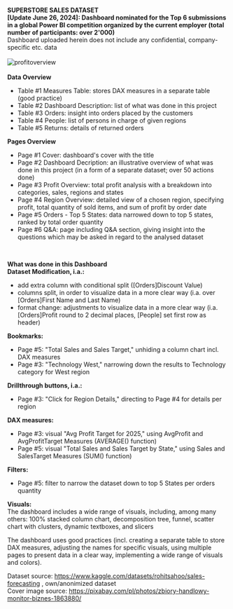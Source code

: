 **SUPERSTORE SALES DATASET**<br>
**[Update June 26, 2024]: Dashboard nominated for the Top 6 submissions in a global Power BI competition organized by the current employer (total number of participants: over 2'000)**<br>
Dashboard uploaded herein does not include any confidential, company-specific etc. data <br><br>
![profitoverview](https://github.com/Anna-portfolio/Power-BI-Superstore-Sales-Dashboard/assets/75646880/9c4edea3-2ed9-471a-8485-518341a18843)
<br><br>
**Data Overview**
- Table #1 Measures Table: stores DAX measures in a separate table (good practice)
- Table #2 Dashboard Description: list of what was done in this project
- Table #3 Orders: insight into orders placed by the customers
- Table #4 People: list of persons in charge of given regions
- Table #5 Returns: details of returned orders

**Pages Overview**
- Page #1 Cover: dashboard's cover with the title
- Page #2 Dashboard Decription: an illustrative overview of what was done in this project (in a form of a separate dataset; over 50 actions done)
- Page #3 Profit Overview: total profit analysis with a breakdown into categories, sales, regions and states
- Page #4 Region Overview: detailed view of a chosen region, specifying profit, total quantity of sold items, and sum of profit by order date
- Page #5 Orders - Top 5 States: data narrowed down to top 5 states, ranked by total order quantity
- Page #6 Q&A: page including Q&A section, giving insight into the questions which may be asked in regard to the analysed dataset
<br>

**What was done in this Dashboard**<br>
**Dataset Modification, i.a.:**
- add extra column with conditional split ([Orders]Discount Value)
- columns split, in order to visualize data in a more clear way (i.a. over [Orders]First Name and Last Name)
- format change: adjustments to visualize data in a more clear way (i.a. [Orders]Profit round to 2 decimal places, [People] set first row as header)

**Bookmarks:**
- Page #5: "Total Sales and Sales Target," unhiding a column chart incl. DAX measures
- Page #3: "Technology West," narrowing down the results to Technology category for West region

**Drillthrough buttons, i.a.:**
- Page #3: "Click for Region Details," directing to Page #4 for details per region

**DAX measures:**
- Page #3: visual "Avg Profit Target for 2025," using AvgProfit and AvgProfitTarget Measures (AVERAGE() function)
- Page #5: visual "Total Sales and Sales Target by State," using Sales and SalesTarget Measures (SUM() function)

**Filters:**
- Page #5: filter to narrow the dataset down to top 5 States per orders quantity

**Visuals:**<br>
The dashboard includes a wide range of visuals, including, among many others: 100% stacked column chart, decomposition tree, funnel, scatter chart with clusters, dynamic textboxes, and slicers



The dashboard uses good practices (incl. creating a separate table to store DAX measures, adjusting the names for specific visuals, using multiple pages to present data in a clear way, implementing a wide range of visuals and colors). 



Dataset source: https://www.kaggle.com/datasets/rohitsahoo/sales-forecasting , own/anonimized dataset<br>
Cover image source: https://pixabay.com/pl/photos/zbiory-handlowy-monitor-biznes-1863880/

